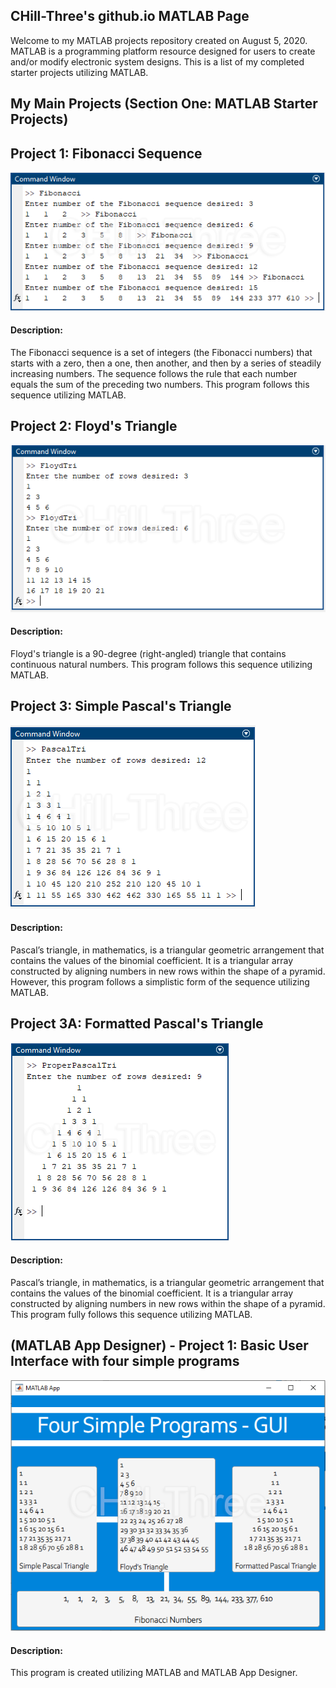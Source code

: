 ## CHill-Three's github.io MATLAB Page
Welcome to my MATLAB projects repository created on August 5, 2020. MATLAB is a programming platform resource designed for users to create and/or modify electronic system designs. This is a list of my completed starter projects utilizing MATLAB.
<!-- Table of Contents (TITLES) -->

## My Main Projects (Section One: MATLAB Starter Projects)
<!-- DIVIDER ---------------------------------------------------------------------------------------------------------------------------------------------------------->
## Project 1: Fibonacci Sequence 
![Fib](https://raw.githubusercontent.com/CHill-Three/matlab.projects/master/MATLAB/Project%201%3A%20Fibonacci%20Sequence/Fib-1.png?raw=true "Fib")
#### Description: 
The Fibonacci sequence is a set of integers (the Fibonacci numbers) that starts with a zero, then a one, then another, and then by a series of steadily increasing numbers. The sequence follows the rule that each number equals the sum of the preceding two numbers. This program follows this sequence utilizing MATLAB. 

<!-- DIVIDER ---------------------------------------------------------------------------------------------------------------------------------------------------------->
## Project 2: Floyd's Triangle 
![FloydTri](https://raw.githubusercontent.com/CHill-Three/matlab.projects/master/MATLAB/Project%202%3A%20Floyd's%20Triangle/FloydTri-1.png?raw=true "FloydTri")
#### Description: 
Floyd's triangle is a 90-degree (right-angled) triangle that contains continuous natural numbers. This program follows this sequence utilizing MATLAB. 

<!-- DIVIDER ---------------------------------------------------------------------------------------------------------------------------------------------------------->
## Project 3: Simple Pascal's Triangle 
![PascalTriSIM](https://raw.githubusercontent.com/CHill-Three/matlab.projects/master/MATLAB/Project%203%3A%20Simple%20Pascal's%20Triangle/PascalTriSIM-1.png?raw=true "PascalTriSIM")
#### Description:
Pascal’s triangle, in mathematics, is a triangular geometric arrangement that contains the values of the binomial coefficient. It is a triangular array constructed by aligning numbers in new rows within the shape of a pyramid. However, this program follows a simplistic form of the sequence utilizing MATLAB. 
<!-- DIVIDER ---------------------------------------------------------------------------------------------------------------------------------------------------------->
## Project 3A: Formatted Pascal's Triangle 
![PascalTri](https://raw.githubusercontent.com/CHill-Three/matlab.projects/master/MATLAB/Project%203A%3A%20Formatted%20Pascal's%20Triangle/PascalTri-1.png?raw=true "PascalTri")
#### Description:
Pascal’s triangle, in mathematics, is a triangular geometric arrangement that contains the values of the binomial coefficient. It is a triangular array constructed by aligning numbers in new rows within the shape of a pyramid. This program fully follows this sequence utilizing MATLAB. 
<!-- DIVIDER ---------------------------------------------------------------------------------------------------------------------------------------------------------->
## (MATLAB App Designer) - Project 1: Basic User Interface with four simple programs 
![GUI](https://raw.githubusercontent.com/CHill-Three/matlab.projects/master/MATLAB/APP%20DESIGNER%20-%20Project%201%3A%20Basic%20User%20Interface/GUI-1.png?raw=true "GUI")
#### Description:
  This program is created utilizing MATLAB and MATLAB App Designer. 
